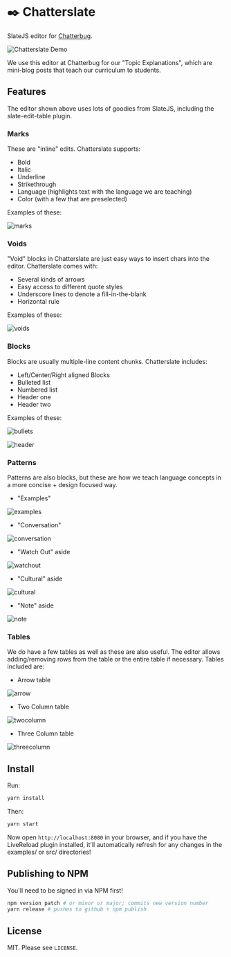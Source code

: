 # ✒️ Chatterslate

SlateJS editor for [Chatterbug](https://chatterbug.com).

![Chatterslate Demo](https://raw.githubusercontent.com/chatterbugapp/chatterslate/master/images/chatterslate.gif)

We use this editor at Chatterbug for our "Topic Explanations",
which are mini-blog posts that teach our curriculum to students.

## Features

The editor shown above uses lots of goodies from SlateJS,
including the slate-edit-table plugin.

### Marks

These are "inline" edits. Chatterslate supports:

* Bold
* Italic
* Underline
* Strikethrough
* Language (highlights text with the language we are teaching)
* Color (with a few that are preselected)

Examples of these:

![marks](https://raw.githubusercontent.com/chatterbugapp/chatterslate/master/images/marks.png)

### Voids

"Void" blocks in Chatterslate are just easy ways to insert chars
into the editor. Chatterslate comes with:

* Several kinds of arrows
* Easy access to different quote styles
* Underscore lines to denote a fill-in-the-blank
* Horizontal rule

Examples of these:

![voids](https://raw.githubusercontent.com/chatterbugapp/chatterslate/master/images/voids.png)

### Blocks

Blocks are usually multiple-line content chunks. Chatterslate
includes:

* Left/Center/Right aligned Blocks
* Bulleted list
* Numbered list
* Header one
* Header two

Examples of these:

![bullets](https://raw.githubusercontent.com/chatterbugapp/chatterslate/master/images/bullets1.png)

![header](https://raw.githubusercontent.com/chatterbugapp/chatterslate/master/images/header1.png)

### Patterns

Patterns are also blocks, but these are how we teach language
concepts in a  more concise + design focused way.

* "Examples"

![examples](https://raw.githubusercontent.com/chatterbugapp/chatterslate/master/images/examples.png)

* "Conversation"

![conversation](https://raw.githubusercontent.com/chatterbugapp/chatterslate/master/images/conversation.png)

* "Watch Out" aside

![watchout](https://raw.githubusercontent.com/chatterbugapp/chatterslate/master/images/watchout.png)

* "Cultural" aside

![cultural](https://raw.githubusercontent.com/chatterbugapp/chatterslate/master/images/cultural.png)

* "Note" aside

![note](https://raw.githubusercontent.com/chatterbugapp/chatterslate/master/images/note.png)

### Tables

We do have a few tables as well  as these are also useful. The
editor allows adding/removing rows from the table or the entire
table if necessary. Tables included are:

* Arrow table

![arrow](https://raw.githubusercontent.com/chatterbugapp/chatterslate/master/images/arrow.png)

* Two Column table

![twocolumn](https://raw.githubusercontent.com/chatterbugapp/chatterslate/master/images/twocolumn.png)

* Three Column table

![threecolumn](https://raw.githubusercontent.com/chatterbugapp/chatterslate/master/images/threecolumn.png)

## Install

Run:

```sh
yarn install
```

Then:

```sh
yarn start
```

Now open `http://localhost:8080` in your browser, and if you have
the LiveReload plugin installed, it'll automatically refresh for
any changes in the examples/ or src/ directories!

## Publishing to NPM

You'll need to be signed in via NPM first!

```sh
npm version patch # or minor or major; commits new version number
yarn release # pushes to github + npm publish
```

## License

MIT. Please see `LICENSE`.
